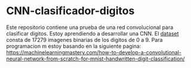# CNN-clasificador-digitos
Este repositorio contiene una prueba de una red convolucional para clasificar digitos. Estoy aprendiendo a desarrollar una CNN. El [dataset](https://1drv.ms/u/s!Ak1hSkZeE5Kjg4x1iKGaBqWukKL_qg?e=ZAeaLB) consta de 17279 imagenes binarias de los digitos de 0 a 9.
Para programacion m estoy basando en la siguiente pagina: https://machinelearningmastery.com/how-to-develop-a-convolutional-neural-network-from-scratch-for-mnist-handwritten-digit-classification/
